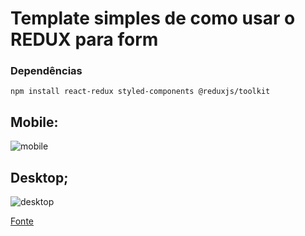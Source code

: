 # Template simples de como usar o REDUX para form

### Dependências

```
npm install react-redux styled-components @reduxjs/toolkit
```

## Mobile:

<img src='https://i.ibb.co/jv8Dxtt/mobile.png' alt='mobile'>

## Desktop;

<img src='https://i.ibb.co/7NPggrT/desktop.png' alt='desktop'>

<a href ='https://redux-toolkit.js.org/introduction/getting-started'>Fonte</a>
